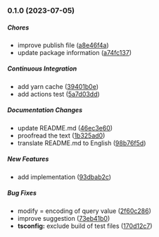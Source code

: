 ### 0.1.0 (2023-07-05)

##### Chores

*  improve publish file ([a8e46f4a](https://github.com/misuken-now/url-from/commit/a8e46f4ae0507dbd577cf048235a180db5ef1e6e))
*  update package information ([a74fc137](https://github.com/misuken-now/url-from/commit/a74fc137262f2115d3be19792a9e2f97b739a1c5))

##### Continuous Integration

*  add yarn cache ([39401b0e](https://github.com/misuken-now/url-from/commit/39401b0ec5d419dafd94de30e85889a90fc99d47))
*  add actions test ([5a7d03dd](https://github.com/misuken-now/url-from/commit/5a7d03dd5c506d98c3bd693a1b84f3699a75d82f))

##### Documentation Changes

*  update README.md ([46ec3e60](https://github.com/misuken-now/url-from/commit/46ec3e608d43788cc3e0b0bf99c67debf816b229))
*  proofread the text ([1b325ad0](https://github.com/misuken-now/url-from/commit/1b325ad02ae84f27854345b69020f53d9a48ec81))
*  translate README.md to English ([98b76f5d](https://github.com/misuken-now/url-from/commit/98b76f5d5127afd0dd525f0fc202770ed2c6c1b9))

##### New Features

*  add implementation ([93dbab2c](https://github.com/misuken-now/url-from/commit/93dbab2cac20f2df920762748983eabaebae7a92))

##### Bug Fixes

*  modify = encoding of query value ([2f60c286](https://github.com/misuken-now/url-from/commit/2f60c2866675a0d0e46035cd64a52d25ef2830eb))
*  improve suggestion ([73eb41b0](https://github.com/misuken-now/url-from/commit/73eb41b0e2373b1dd10d4248422f386d942f5244))
* **tsconfig:**  exclude build of test files ([170d12c7](https://github.com/misuken-now/url-from/commit/170d12c7bf643412ed803504f21825f69e7f99c2))

